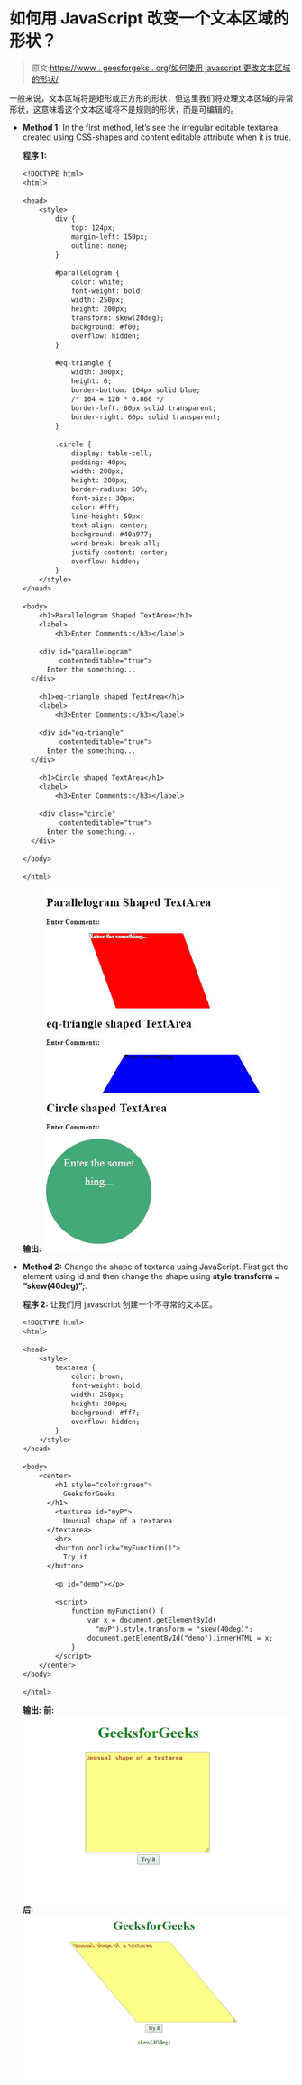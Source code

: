 # 如何用 JavaScript 改变一个文本区域的形状？

> 原文:[https://www . geesforgeks . org/如何使用 javascript 更改文本区域的形状/](https://www.geeksforgeeks.org/how-to-change-the-shape-of-a-textarea-using-javascript/)

一般来说，文本区域将是矩形或正方形的形状，但这里我们将处理文本区域的异常形状，这意味着这个文本区域将不是规则的形状，而是可编辑的。

*   **Method 1:**
    In the first method, let’s see the irregular editable textarea created using CSS-shapes and content editable attribute when it is true.

    **程序 1:**

    ```
    <!DOCTYPE html>
    <html>

    <head>
        <style>
            div {
                top: 124px;
                margin-left: 150px;
                outline: none;
            }

            #parallelogram {
                color: white;
                font-weight: bold;
                width: 250px;
                height: 200px;
                transform: skew(20deg);
                background: #f00;
                overflow: hidden;
            }

            #eq-triangle {
                width: 300px;
                height: 0;
                border-bottom: 104px solid blue;
                /* 104 = 120 * 0.866 */
                border-left: 60px solid transparent;
                border-right: 60px solid transparent;
            }

            .circle {
                display: table-cell;
                padding: 40px;
                width: 200px;
                height: 200px;
                border-radius: 50%;
                font-size: 30px;
                color: #fff;
                line-height: 50px;
                text-align: center;
                background: #40a977;
                word-break: break-all;
                justify-content: center;
                overflow: hidden;
            }
        </style>
    </head>

    <body>
        <h1>Parallelogram Shaped TextArea</h1>
        <label>
            <h3>Enter Comments:</h3></label>

        <div id="parallelogram" 
             contenteditable="true">
          Enter the something...
      </div>

        <h1>eq-triangle shaped TextArea</h1>
        <label>
            <h3>Enter Comments:</h3></label>

        <div id="eq-triangle"
             contenteditable="true">
          Enter the something...
      </div>

        <h1>Circle shaped TextArea</h1>
        <label>
            <h3>Enter Comments:</h3></label>

        <div class="circle" 
             contenteditable="true">
          Enter the something...
      </div>

    </body>

    </html>
    ```

    **输出:**
    ![](img/8028bc6ff4cd576592e874e7937d7115.png)

*   **Method 2:**
    Change the shape of textarea using JavaScript. First get the element using id and then change the shape using **style.transform = “skew(40deg)”;**.

    **程序 2:** 让我们用 javascript 创建一个不寻常的文本区。

    ```
    <!DOCTYPE html>
    <html>

    <head>
        <style>
            textarea {
                color: brown;
                font-weight: bold;
                width: 250px;
                height: 200px;
                background: #ff7;
                overflow: hidden;
            }
        </style>
    </head>

    <body>
        <center>
            <h1 style="color:green">
              GeeksforGeeks
          </h1>
            <textarea id="myP">
              Unusual shape of a textarea
          </textarea>
            <br>
            <button onclick="myFunction()">
              Try it
          </button>

            <p id="demo"></p>

            <script>
                function myFunction() {
                    var x = document.getElementById(
                      "myP").style.transform = "skew(40deg)";
                    document.getElementById("demo").innerHTML = x;
                }
            </script>
        </center>
    </body>

    </html>
    ```

    **输出:**
    **前:**
    ![](img/dd398ee14f956703e28bc0b80081a89e.png)
    **后:**
    ![](img/d65354eb79103956f9fc3662e26a19e6.png)